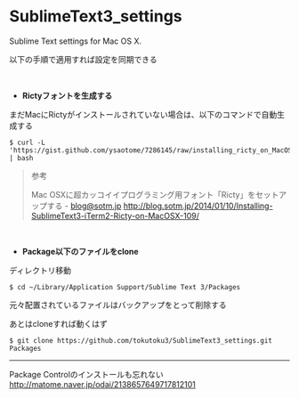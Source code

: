 SublimeText3_settings
=====================

Sublime Text settings for Mac OS X.

以下の手順で適用すれば設定を同期できる

<br>

* **Rictyフォントを生成する**

まだMacにRictyがインストールされていない場合は、以下のコマンドで自動生成する

    $ curl -L 'https://gist.github.com/ysaotome/7286145/raw/installing_ricty_on_MacOSX.sh' | bash

> 参考
> 
> Mac OSXに超カッコイイプログラミング用フォント「Ricty」をセットアップする - blog@sotm.jp
> http://blog.sotm.jp/2014/01/10/Installing-SublimeText3-iTerm2-Ricty-on-MacOSX-109/


<br>

* **Package以下のファイルをclone**

ディレクトリ移動

    $ cd ~/Library/Application Support/Sublime Text 3/Packages

元々配置されているファイルはバックアップをとって削除する

あとはcloneすれば動くはず

    $ git clone https://github.com/tokutoku3/SublimeText3_settings.git Packages

---

Package Controlのインストールも忘れない
http://matome.naver.jp/odai/2138657649717812101

